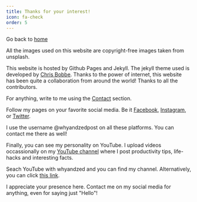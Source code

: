 ```yaml
---
title: Thanks for your interest!
icon: fa-check
order: 5
---
```


Go back to [home](https://dattanibedita.github.io/)

All the images used on this website are copyright-free images taken from unsplash.

This website is hosted by Github Pages and Jekyll. The jekyll theme used is developed by <a href="https://chrisbobbe.github.io/" target="_blank">Chris Bobbe</a>. Thanks to the power of internet, this website has been quite a collaboration from around the world! Thanks to all the contributors.

For anything, write to me using the <a href="https://dattanibedita.github.io/#contact" target="_blank">Contact</a> section.

Follow my pages on your favorite social media. Be it <a href="https://www.facebook.com/whyandzedpost/" target="_blank">Facebook</a>, <a href="https://www.instagram.com/whyandzedpost/" target="_blank">Instagram</a>, or <a href="https://twitter.com/whyandzedpost/" target="_blank">Twitter</a>.

I use the username @whyandzedpost on all these platforms. You can contact me there as well!

Finally, you can see my personality on YouTube. I upload videos occassionally on my <a href="https://www.youtube.com/channel/UCRlmpXtxhkrMVNyeehiED7A/" target="_blank">YouTube channel</a> where I post productivity tips, life-hacks and interesting facts.

Seach YouTube with whyandzed and you can find my channel. Alternatively, you can click <a href="https://www.youtube.com/channel/UCRlmpXtxhkrMVNyeehiED7A/" target="_blank">this link</a>.

I appreciate your presence here. Contact me on my social media for anything, even for saying just "Hello"!
